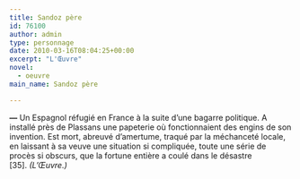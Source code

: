 ```yaml
---
title: Sandoz père
id: 76100
author: admin
type: personnage
date: 2010-03-16T08:04:25+00:00
excerpt: "L'Œuvre"
novel:
  - oeuvre
main_name: Sandoz père

---
```

**—** Un Espagnol réfugié en France à la suite d&rsquo;une bagarre politique. A installé près de Plassans une papeterie où fonctionnaient des engins de son invention. Est mort, abreuvé d&rsquo;amertume, traqué par la méchanceté locale, en laissant à sa veuve une situation si compliquée, toute une série de procès si obscurs, que la fortune entière a coulé dans le désastre [35]. _(L&rsquo;Œuvre.)_